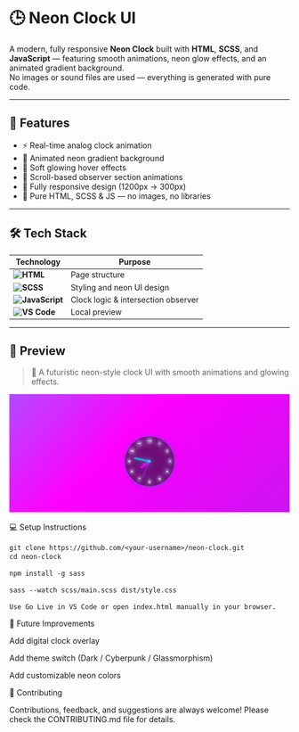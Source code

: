# 🕒 Neon Clock UI

A modern, fully responsive **Neon Clock** built with **HTML**, **SCSS**, and **JavaScript** — featuring smooth animations, neon glow effects, and an animated gradient background.  
No images or sound files are used — everything is generated with pure code.

---

## 🚀 Features

- ⚡ Real-time analog clock animation  
- 🌈 Animated neon gradient background  
- 💫 Soft glowing hover effects  
- 🧩 Scroll-based observer section animations  
- 📱 Fully responsive design (1200px → 300px)  
- 💎 Pure HTML, SCSS & JS — no images, no libraries  

---

## 🛠️ Tech Stack

| Technology | Purpose |
|-------------|----------|
| **![HTML](https://skillicons.dev/icons?i=html)** | Page structure |
| **![SCSS](https://skillicons.dev/icons?i=scss)** | Styling and neon UI design |
| **![JavaScript](https://skillicons.dev/icons?i=js)** | Clock logic & intersection observer |
| **![VS Code](https://skillicons.dev/icons?i=vscode)** | Local preview |

---

## 📸 Preview

> 🔮 A futuristic neon-style clock UI with smooth animations and glowing effects.

![Neon Clock Preview](assets/Screenshort.png)


💻 Setup Instructions
```1️⃣ Clone the repository
git clone https://github.com/<your-username>/neon-clock.git
cd neon-clock
```

```2️⃣ Install Sass (if not already)
npm install -g sass
```

```3️⃣ Compile SCSS to CSS
sass --watch scss/main.scss dist/style.css
```

```4️⃣ Run the project
Use Go Live in VS Code or open index.html manually in your browser.
```
🧠 Future Improvements

Add digital clock overlay

Add theme switch (Dark / Cyberpunk / Glassmorphism)

Add customizable neon colors

🤝 Contributing

Contributions, feedback, and suggestions are always welcome!
Please check the CONTRIBUTING.md
 file for details.
